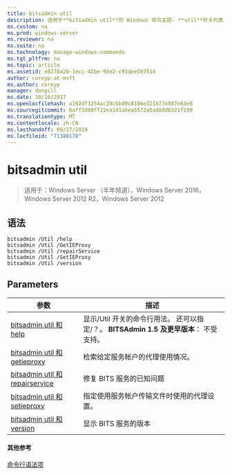 ```yaml
---
title: bitsadmin util
description: 适用于**bitsadmin util**的 Windows 命令主题- **util**开关列表
ms.custom: na
ms.prod: windows-server
ms.reviewer: na
ms.suite: na
ms.technology: manage-windows-commands
ms.tgt_pltfrm: na
ms.topic: article
ms.assetid: e8278a28-1ecc-42be-92e2-c93dee59751d
author: coreyp-at-msft
ms.author: coreyp
manager: dongill
ms.date: 10/16/2017
ms.openlocfilehash: a192df3254ac28cbbd9c8186e321b77e087e63e8
ms.sourcegitcommit: 6aff3d88ff22ea141a6ea6572a5ad8dd6321f199
ms.translationtype: MT
ms.contentlocale: zh-CN
ms.lasthandoff: 09/27/2019
ms.locfileid: "71380170"
---
```

# <a name="bitsadmin-util"></a>bitsadmin util

> 适用于：Windows Server （半年频道），Windows Server 2016，Windows Server 2012 R2，Windows Server 2012

## <a name="syntax"></a>语法

```
bitsadmin /Util /help
bitsadmin /Util /GetIEProxy
bitsadmin /Util /repairService
bitsadmin /Util /SetIEProxy
bitsadmin /Util /version
```

## <a name="parameters"></a>Parameters

|参数|描述|
|-------|--------|
|[bitsadmin util 和 help](bitsadmin-util-and-help.md)|显示/Util 开关的命令行用法。 还可以指定/？。 **BITSAdmin 1.5 及更早版本**： 不受支持。|
|[bitsadmin util 和 getieproxy](bitsadmin-util-and-getieproxy.md)|检索给定服务帐户的代理使用情况。|
|[bitsadmin util 和 repairservice](bitsadmin-util-and-repairservice.md)|修复 BITS 服务的已知问题|
|[bitsadmin util 和 setieproxy](bitsadmin-util-and-setieproxy.md)|指定使用服务帐户传输文件时使用的代理设置。|
|[bitsadmin util 和 version](bitsadmin-util-and-version.md)|显示 BITS 服务的版本|

#### <a name="additional-references"></a>其他参考

[命令行语法项](command-line-syntax-key.md)
